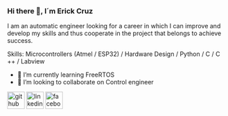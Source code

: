 ### Hi there 👋, I´m Erick Cruz
I am an automatic engineer looking for a career in which I can improve and develop my skills and thus cooperate in the project that belongs to achieve success.

Skills: Microcontrollers (Atmel / ESP32) / Hardware Design / Python / C / C ++ / Labview

- 🌱 I’m currently learning FreeRTOS 
- 👯 I’m looking to collaborate on Control engineer 


[<img src='https://cdn.jsdelivr.net/npm/simple-icons@3.0.1/icons/github.svg' alt='github' height='40'>](https://github.com/ErickXHdez)  [<img src='https://cdn.jsdelivr.net/npm/simple-icons@3.0.1/icons/linkedin.svg' alt='linkedin' height='40'>](https://www.linkedin.com/in/erickcruz)  [<img src='https://cdn.jsdelivr.net/npm/simple-icons@3.0.1/icons/facebook.svg' alt='facebook' height='40'>](https://www.facebook.com/ErickCruz)  

